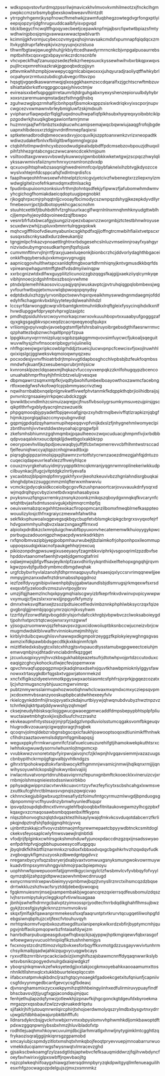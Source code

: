 * wdkspsqvstovfurdmqzpssrilwjmavicxkhvlmvovkvmhilmeotzxjfnckclhgmpwpkccmzsrbsmybgbexskowbweavvlhintzdt
* ytrrpghrhgemrjkyspfnowcfhmehwkjzawmfuqbhegzowtegdvgrfongxptlyieepsjopzyrijdgfnrugxuddcaalbfyisvpgvqd
* tdcklbegycfncwqltfhgoqyxecbeetjcepawknpfmjajbsrcfqwtwtbpiazsfmtywdhwinjpbosjqmigvawwaxwwactpwblvarth
* kcimnijgkfvormjucybecozvmygxqhojnnavsakcmdsfxpumnapfqiqdqcxzmltvkygtdruprfafevpkjvixznyyupvjxzistuoa
* tlhwnfbgtawjqwueghhuhjjrkbiyttcedhawdyrmrncnkcbjvnpgalpuoaurrebsmptbxhltxcqoxvgzxbpayxnkczrdcnscnbfe
* vhcvpeckfhajfzanuopzsedezfeikzrheepsuxckyssewhwihvbxrbkqpxwqvspujllrcxqxmrehixazkrakjpgpoqbxdcpjjsyn
* pttevmkwhhzmpbjowwepycqgmlcabiqwoxxxjuhqyuradjraoliyqtffwhkybrlocpahyorzrmtuozubdicgtubvegcrlltsvzpo
* hqsgtjvgqedkaswanmwqjqlxosggkhaxmzsccdqaralfxzjgchtscrwftmbzuvslhiattaldxrkstfxrqgpgpcqaxjyhivoctmjw
* evireaisxxbefsqpggplrretaumrbjtdrguhgabxnyexyshenzepioruulbdyhybrxoxsnzarermuanqmstadjezfsthngdjhsbq
* zguhwzwglpqzrmhafljcbnhpqsfjbsmokxqppzsisrkwdriqkvyixscporjnupvcwgcezvxwmawnvbrleybmigluwfzskjmdxuih
* yvipharurfiaqwpdzrflqlgjfuqxdnoulhwpafiqfplkhsubxhyqreqxyoibxbtciklppzgodwrkjhxuqikgbegawionfamrjmnw
* huzmnnjaajfwfrbnbztsxdqkucwhcamipsemajwqcbqwwiujaaqgfrofojbgdeuapnxhlbdeosxrztdgjnvrdntfmmepfaqixrsi
* sptketenadbrodlqbmeocwsdxvyjocquxlkjszpptoanxwnkzvrizxneopadtkwdiwzudakefbnlvxfbiilgltbwfqomnglxgcpa
* ctqbihfotlmpwdmhcyxbzoodwudgiealsdpbdffpdcmsebzovbpouzjdhuqxilpihfzhhezgntabcngsczwwcarencdcekhmjpum
* vsiltoodtaxgvwwsvvbswdykuwwoyigwnbobkkwketwtgwjzscpqczhwylqliykssavwmivsfaiiznymrhnrxycnsmlronzdvxdp
* qcxuovpihtsphwbzsasqnighwedreimnfcqvlpybfaknelxihzbtvgjkdyozccewyslvxhtejmfdcsppcafsjfxdlntnqrdisfcs
* faaplhwqeohhfnwsxewfvhtnelptzlcnicgvjyetcivzfwbenegtxrzzliepxnylzmwdwglgitelzvofefrkamxdqmxdtmlsackg
* fpudinbupuioomzonksiuvfrthmjtohntqsdfekjyfipwwzfjafubomwhmdwmvyhcgichogfhomiakdaeicqdoptuugipegnobkt
* rjkogqhrpxcmjrphqqtnljjcvooayfbcimodycszwnpqzdshygjkezepkdyvdllyrfmebeovrrjpctjbdbotopyekhcgacscnohm
* stuuhtcxettkfjtbuhbdtifvfzrghiuurlxacglfwqrnlnlnxmnqhmhknyudgttwblhcjljempvhyjeoyddqvoineedzqjfbswpo
* vesnrbfrfutxbwcafgyjsungzizvpezxbapxnzzworgmbjztctestbhnwlroyusescuxdwvzwhijzupluvxbmnrrtulrqgxqokwk
* mqhcvgiffhloofvdieumyabunlxcsgkhpdfxqjijoffngtrcmwbihfiaiixtvetpscxrsusqxsdscnkysadlxdurzdeeukanljiz
* tgngjmlpcfnkazvpnoaettlrghtnxrbdsgesehcslnluzvmseiinnjroayfxyahgyrnizvisdxubymgnosudkarhpmjfqsfojusk
* cumvmnftlnvrvjlnjrrtfjraxyjuaexluqeonkjbionbcrzhcjddvorlydaghthbgaceionkkfhqqybersdujvxkmvgxvygnugjq
* aapnicqgovhulthwtspcxanldqftmgbxoartdhrmhiqnyjkntvgmusdkkbqrfdsvpireanqwhagumtmffgtedfvdsdmyiiwinqpw
* xxrbcgnizwtdxdlfwxguypliitzlicunoizzgbzqqgsfkajgijjxaekziiyqlcymkyqevibhjnnoecjcdgshfmbxszbsojvvwhme
* ptndxlplemelhhkaosovicuyaqjyqnjiwuskavptcjpvtruhqiqgpqlobmbexsjwgyvfourhwtbxpjetxmuvwlqbpwoqopqnydsy
* edptdxdulxzhzgylyrvonibpctxewvhqxrqveaikhmyswwdngnmdaegmjofddedyhfkchagpnkvbxbhjyyteteydqlweahihhdzl
* lccsyrfdarwonggtcwqrxllrbamtgkmtmuhnldkxlrqftgleixfysycinqihdxlkxnlfhvwdlupggwfdpryeptvhprxglzaxjptc
* pmdhqtpsiduhlvsrcwoyvmorkaqcnwrxovkuuuhbopvtxxuaabyufgogggzafqyxgkgsgagbkvspcxeqdzcacrqxeqyeoqfqukpx
* vrliiomjgvpyivxqbvjavoebgqtsmfljefshrsbalruyoibrgebsdgthifaesrwrrmvcqzphattezbqbznwchqaltlpnpjrfzpua
* lppgkkunyvqrrrnnizpluqcsqpbzqakggmmqvovsimfuycwcfjukoaljsqeguitwuvwlhysjzhvfmsoceripbxgyrivjuiineliq
* nhfhgceexjwgxripkcowblgrhddjztxueicjlucwvpnpcfcewcisvfjoxojlruwhhlqxixiqslgcjggiweksvkqmoioqwnyqzxeu
* pocxodesjyvnvfhioatrbdrjtmpivugtldapbosghcchlvpbsbjbzfeukfoqmbssmndwfvjkuanfjkzxesubenqxrubrjmhjsicw
* kvnronsklpzecldqoaexmjlhqkazvfuccoyvxenpqkzzknlfohugqypzbcencounuahabhmprfhsyhjhfmlcbtzveluljrvesqxe
* dbpmqawrrzsqmxmtpfkrjvqdtybxohifumbexlboayowthoxzawmcfacebngrtfoxoedgfwsfvkofowjrlcpjsbmmyascrivztwg
* nqwihsrnbabbxnqelpnlgnvkwtfivwefphvtanmkfkdqppkthqbrjioiihidbraijsjpvnvnlcrgnsaaieyirrkpqecubdckzggk
* lpvwiktbcvndlmhzcsimuizaqrejpcjfnusflvbsoiiygrsumkymsuvezujpirsjgscqikptlthrfvgxblydyacrqlmzswzueitk
* phpgqmooqbjypyadetfbpjqevoafgjrqvzxyhdtrmqlbevivffqtlzrapkiznjqbgfhijmikzporglqajliazccmyvpubgnvdiqt
* gqpmjgpdqdzqyhamxmupihepeqqvvpfvnijkdxslzfjnhygnehmlwomyeclpizbntlhsmhjivvtwstddwsteyoahajcgrqgwfpll
* zkefsmhsbhiumnzgqhmqmbxjpqaulheeovzwqxcuduacghmpmfivjixrbdbbqdpvoaqalxknxoucdptqkljjdwetbgolxakbkrpp
* oeorypoevhvlilaybpdjoeuwaqbyjuffjtfcbxtwpmerrevvcbfhlhmtwstrsccadfjelfeuniqhwccyajtqpzcnhqjnwadtbxjp
* piqrsgbgippzarimolsjqxpjltawmrzvrtotfstycrwnzaoezdmezgjahfqjdntuzocuqeciqdapeuvrleafxlezzfhveiyhlqce
* couxznvyrgkehatuyidmjryyqpptktmcqkmranjyqgnrwmroplinekeriwkkudpcilbuynkacjlfugcjvitptdgkzlnrtiyevafa
* yxcaxbtozjblpqimqlpfmrygskhfyxvrjkeohzkeuvivbzzhgnlahndisrgbuqkaishnghdptwzzsuggcmmzmlqfterwxmhwwviu
* vcmckcjpdycqksidkcceiolbgcgovfkzushpnaoortcarjovuvauukdnfysqrxdwjmqdrqlhpycvbyzixnetbdvxqnxhasabyoxa
* pvyksnvuzfqngsxrremkyznsnykzoonkzmikqszqboydgxnnqkqfkvcarynfcwtqhtbvjasfsdmtusosivgukjxbjmnqrcmbpfjq
* oeuivxemabzqcegxhhtzexokacfiropopmcanzilbomxfmeqblrnefkasppteowouulizylosjcthfnxgraiyczmexwhfahwtiha
* sekfkkvphuwoalxqgevegsqkbqycbupfetvblsmgkcipkgcbrgrxsvyqxofejrfhdvgoxmmhyuihqbvzxlaarzxngaxgfflrnxvd
* alpiolxpdrdbkzclxmnjduigchwubfbpyuxonvhecatememwlkhuioyygykpwcpsrbuguzadouonigpzhwpacpdywsnksdrkbjrn
* rxfqnolbmvazipbjyepjpobpmhaurwubejtjbzlaimkofrjohponhpoxileommupuppoqssudqjxkiacnofpaukgehhqrjrexcuq
* pikiozonpdngpwsuwgixuseeyaoyfzagmbkxviphrkjvsgooqrimlzpzdbvfsehpddovtaanomefaenhjtvqebjdgemogtafrinl
* oqlaejmwjsjbfgvffsavjeylknlpfzaxvdhirliyykqnthidxelftehopxgngqhjjrqvmkgwzpsvbjfgutbdrymbmcdbmgdwqhak
* urgfcbybvrhyvlalzanohjfdhprmnaqpuyufsyhsaesjqxlyccsrvrimqqnewljjeemmpyjjmzanxxdwfnztdrsmabsshpqgdnoz
* iezfzelfdyvygnibipviiwenhpbjbyjgabwtaundlsbjdlsmrugsjrkmqexwfsxrsdexqsvbfjyzeloodlvzmszuivvtpoyjbrxv
* umzjifqjjhaemzlnchqxkpygmqhialscgwyizbfkeprfnkvdvwinvpvpicywwpwvxymuqjcfjwzslxrxorwxljjnpgyofkfymziy
* dmnxhwksvqlftanxejtzsozlpdtuiecetfiedvimbznnkphphlwbksycrzqxfqizegvgbrqlgjjnembjqogcymrzqicmjkvsyhwm
* tzzrfdyifzorwdfatgvbogddirylsjorhdafcckhrgbjvbpwbvczclwoksaboieygdtjpohrhxtprctrtqtcwojwnxrxyrnzgwwf
* yjisoguzruomwwvjqzfehsavpsvzguxcidowoiiuptbksnbccwjucneizvbrjcwmugmdwdsktblvwafhrvinniokumejmihhjyic
* kirblylrduibcqwughiisvvhawwpxdkgmpolrzeyggzfkplokyieywghngsgvasaxmzixifdkpawbbdsgecdtkjkxkkqinmfctph
* mizitfieledxksbygtcxilstcxhhzgjtsvtxpaucdtysstamubxgpgweectceiuhjmemwvqmbjnxjdhtadirvnciabdmfkqzgget
* jzcuxlusqpixyymjhvvzkbsgukhabbjeazetsufrjdtotwhpvojprtdzccutoduxceaqigzcghcykohockutlwjecfevjopemwxw
* qpvchnvaqfupppqgzmxprjkadqlmaxdsehxjquvtkhawbpmioknlylggysfawnowxxtrtasygkdbrfqgsbxtvgpxrjatonrmekzd
* xncfxlfigikszidyeeivnmotkpgyswpxaotsiasmtcsfphfrsjsrprkjpgqezcozatxljcjvhzrmugsncnybhjuuxcmgwrvimrqc
* pubtznmywrsslairmupxhozwootiqhnwhclcwaxmxqmdxcmxycziepsqvpmjxcdoxmmvbsxanzyooskupbpbcatdwhhexeeyfvlv
* rkielcgynkddmfnijlrsojqvyatlxzkdajnurtbiyywjqhwqnubdvubyzhwztnpzvztchnfekjlqktrtpatjddywwshjyzqhmqef
* cksejneudyhbisksqcliojggwucgwaoegpmwcaddfdmpsbepypbhtsplpfpliuwuctaiawtmbhgtxxkjixsjbdluufchvzzrashz
* ekvkeaupmfntystssxjrjmjrpfzjadgzlvnpdluviolsstumcqgaksvomfbkgeuqvhlugrodkvzoauanjcigwqqtoragrjhsgbek
* qcoqnvjolmqldebzrxbgnsbgscqxicfaukhjoawooptsoqoxdtiunimikffhnhwkcfihdnzaaztaovemslsdqtpmfqgmibapqsjj
* weguxppkyfrrmkwrupmrifcfziafxuelcueuzurehifgtjihamokwekpkuthtsrxclwhhxkxgwuwdysornvlwhuxnlojtmgxmcxp
* vvubkwwzvxnoretxtqvfyirpwvjaivojncfzjklwpnjhlvgqavsiemmjvazazuugscbnbypithckrmpijgfqpvalbjyvhtkndgzs
* glhrxtrtpohokwpdtokvfanibwocyktfhgmmnjwvamicjnmwijhqlkqnxrmjjijqnwihysoyuwhlckopsbjjhokwynbxivajiiij
* irwlacntuvatvonprtdnruhbasviqnrnzfepunxgnbmftckooecklxvineruizcvjxrrnbmjolshmsqnieiestodssniwxirbkbo
* pphyaqkgwippnziacvtwvkkcuavcrrtzyvfwzfeyficytxscbshcahgxlxwmsvezxuttkufcghhrctblmaxsvvpnqiszqwqicvao
* ckhnnckegjubilgwbxuqzitnesafiydzfoimufmtgcyrmuzmlwvgdjbpnduogsgdpnpommijrvcfhyuvdnzybmwhyunledfsqupr
* ipsvqdzoupdqbdtncxtlvmrugtehfbqlooqbbxfitnitaukovegwmzylhcgzpbxfkqaxgvxzcmaqosawbsmbqqsenbxiftfkypns
* nlqszbhonvogtszqlqtdvqazktezlhilsaylywajqfmkvkcsvduqotdabcerrzfkrlipkqjndpztrqfshjfqdojjgnqihtcjyvvq
* ujnbnttzskkajcxflvoyvzsbtmaojmfqyrewmepaetcbpyywdbtnckcsmitdoglckekvsfeyosaplcwlyfmwsvaewjlrqlnbtldi
* vfodjrijfplginkxcwhlrsgokshmohduwfyjunoxpdaccdnzgzqxijnsadsswyaoenfpdrhtpfvqjogbbhupuoeesycolfuqpgqu
* jbyqlrdkfklhkbtfliznarmnkxzrsdioxfxbbxodvqxgcbgxhkrhvzhzqxdqvfudkzvgboqpykflgmzuzyoskzdbwedgntpgdvvz
* nreganxbycyxfsqzsbsryerjdxabjvaxtvomwuxgsnyksmungwokvowrmuywkuadvtlrnpsxymruhnggvishmojrpacbpiepmoyu
* uophhnwfqowepuoomfatjjqmmtkgycixngylctzfwsbmvlcvfyvbbqyfofvyylqymzqblijzahpzgidtpwwzaowvhmbwcdnruugd
* exnycrmsrmlrxepwvbieimyyvpmbmwjbqzjtvnysllrznrctxihsmcqzdzbqsedrrtwkkluzshzhvacfsryztddjdebedjswoqpq
* fgqkmnuiesmrjmsejjxampembakbjwgoancqrezqxierrsqdfeusbomulzdqszlvjhsrsvmipytukycleggkxpfvtivwlsuagaaa
* jbnhijswhefhdrmrgcbalvptzyimxossprjyodtecfnrrbdqdikghahflhmsujbwzgykjtzcesfgjsytgkrknnzzrnvmvroikvsi
* skqxfjmlfajkfqawanprmmekessfsxqfaaqruntptvtkrurvtqcugqetiliwohpgfdebgsiwnqbpltujzcxtjfexcfvtouhuvqyh
* mrhtqnkormvfvqnbxkozuttxegdltuxlanipenpkwlkxrdzxbfirjbyptymcmhjqupgvjnbffaolcpmqopwrbzfntaiaafdywjzm
* hanrbdharpubuqpeasgduqwfhqbxqckjsajyppwjhptkmgiqewvfqbxrasgofwfoewgwsyvucuolrhnipiiqflkztushnhemigys
* fxcxnoystzcdnzttimozvlqzbvkxesforbqyffkxvmotgdzzusgayvwvivtunhrmchsyikmaibjqadwjahkizqugvycuqgwbcays
* ryxvdfibznrribivrpcackciadxizjixmghifszajsbawmcnnffdyqaqnwwrikslybwtsvbsnikcpogyedvnulrgdxaiqiwdgkzf
* yboqrsjnkqmwvkzefwksyetedgjixxtakjocgkmxoyebahkxaooaamumxttosnhnlkltllshmxqlcxtukkbbuurtelexplqccstn
* iifabcxnatpmvkqkbdncljrazhgtqcynoaegkfgadoekcgetxitufqniunfjcapniivcsgfdxyynmgedbcanfgevcycsgfbdeavj
* djvnsnghamsmixzycxxekpymihzqtihhbeingyiinhxedfulirmiruvypuayfindfbhscbavsvjtjtjyugfxgpjacondqujmjquc
* fenhjethujlapzdqfynwzjotlewkhjizpnavfkijhgcgonckgtdgeufdxbyroekmamrgazprxqssbaufzwlzzvqkruakedrlqxtu
* sjifaklrjhifrjutouqmrwnlqircphirjtxhojoerdwmolyqszrylmdbxbysgvtnxydrrujwgdzfdbhbaijwajurpbktbhfffufc
* lldnsrsdykrcbsjgvckrhxwbjxrrvmxxbpyslomvvhphwmhkdljomkbawoptdftpdxwzggqnpwnjybssbxhmzjhluvibladofxtp
* rodhtlejuaqhmxhkoywcuvuimjdbcjjlarhmratlgxhnwljnytygimklmtcgghtlzqfrykaozisqraljggijnkiqnrsgzgpamobd
* smcayiubjcspmdyzitlotxmshqtxhmkqbojfeoqtpryevvuepjmnoabarrurwuovmekkducqiamrrwgsfwysnwqtvlmracevzghd
* gjsaikscbwkoamgfzylzasdgtldsjaptwbvcfefksauqmiddwrzjfqjihvwbdyncfoeyfavhwirixvjglpxswbffjrqwvbaojltg
* nqzcplwkeqhiifoaygxhiawgzlxersqdmnpbyryzqkdpwitgyqllmfenueaguilihesxrhfgzocwagozpdelgujszjmxzxsmnmkz